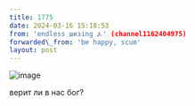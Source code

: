 ```yaml
---
title: 1775
date: 2024-03-16 15:18:53
from: 'endless шизing ⍼' (channel1162404975)
forwarded\_from: 'be happy, scum'
layout: post
---
```


![image](photos/photo_262@16-03-2024_15-18-53.jpg)

верит ли в нас бог?
